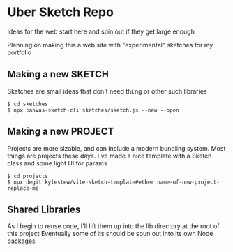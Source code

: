 # Uber Sketch Repo

Ideas for the web start here and spin out if they get large enough

Planning on making this a web site with "experimental" sketches for my portfolio

## Making a new SKETCH
Sketches are small ideas that don't need thi.ng or other such libraries

    $ cd sketches
    $ npx canvas-sketch-cli sketches/sketch.js --new --open

## Making a new PROJECT
Projects are more sizable, and can include a modern bundling system.
Most things are projects these days.
I've made a nice template with a Sketch class and some light UI for params

    $ cd projects
    $ npx degit kylestew/vite-sketch-template#ether name-of-new-project-replace-me

## Shared Libraries
As I begin to reuse code, I'll lift them up into the lib directory at the root of this project
Eventually some of its should be spun out into its own Node packages
